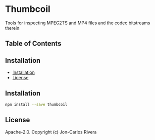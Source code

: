 # Thumbcoil

Tools for inspecting MPEG2TS and MP4 files and the codec bitstreams therein

## Table of Contents

<!-- START doctoc generated TOC please keep comment here to allow auto update -->
<!-- DON'T EDIT THIS SECTION, INSTEAD RE-RUN doctoc TO UPDATE -->
## Installation

- [Installation](#installation)
- [License](#license)

<!-- END doctoc generated TOC please keep comment here to allow auto update -->
## Installation

```sh
npm install --save thumbcoil
```

## License

Apache-2.0. Copyright (c) Jon-Carlos Rivera


[videojs]: http://videojs.com/
